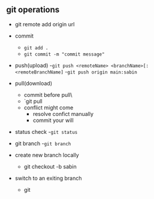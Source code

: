 ## git operations 
- git remote add origin url
- commit
    - ` git add . `
    - ` git commit -m "commit message" `
- push(upload)
    -`git push <remoteName> <branchName>[:<remoteBranchName]`
    -`git push origin main:sabin`
- pull(download)
    - commit before pull\
    - `git pull <remoteName><remoteBranchName>
    - conflict might come
        - resolve confict manually
        - commit your will

- status check
    -`git status`
- git branch 
    -`git branch`
- create new branch locally
    - git checkout -b sabin
- switch to an exiting branch
    - git 
